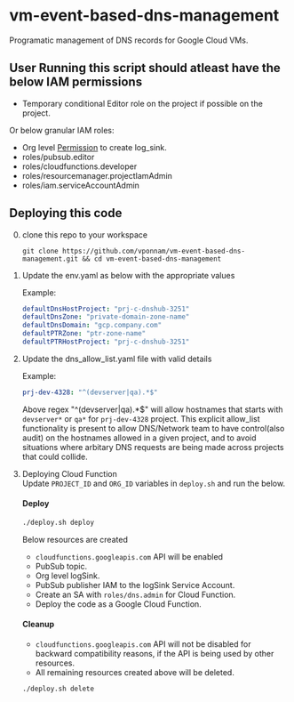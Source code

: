 # vm-event-based-dns-management
Programatic management of DNS records for Google Cloud VMs.

## User Running this script should atleast have the below IAM permissions
- Temporary conditional Editor role on the project if possible on the project.

Or below granular IAM roles:  
- Org level [Permission](https://cloud.google.com/logging/docs/export/configure_export_v2#before-you-begin) to create log_sink.
- roles/pubsub.editor
- roles/cloudfunctions.developer
- roles/resourcemanager.projectIamAdmin
- roles/iam.serviceAccountAdmin

## Deploying this code
0. clone this repo to your workspace 
    ``` 
    git clone https://github.com/vponnam/vm-event-based-dns-management.git && cd vm-event-based-dns-management
    ```

1. Update the env.yaml as below with the appropriate values

    Example:
    ```yaml
    defaultDnsHostProject: "prj-c-dnshub-3251"
    defaultDnsZone: "private-domain-zone-name"
    defaultDnsDomain: "gcp.company.com"
    defaultPTRZone: "ptr-zone-name"
    defaultPTRHostProject: "prj-c-dnshub-3251"
    ```

2. Update the dns_allow_list.yaml file with valid details
    
    Example:  
    ```yaml
    prj-dev-4328: "^(devserver|qa).*$"
    ```
    Above regex "^(devserver|qa).*$" will allow hostnames that starts with `devserver*`  or `qa*` for `prj-dev-4328` project. This explicit allow_list functionality is present to allow DNS/Network team to have control(also audit) on the hostnames allowed in a given project, and to avoid situations where arbitary DNS requests are being made across projects that could collide.

3. Deploying Cloud Function  
Update `PROJECT_ID` and `ORG_ID` variables in `deploy.sh` and run the below.  
    #### Deploy
    ```sh
    ./deploy.sh deploy
    ```
    Below resources are created
    - `cloudfunctions.googleapis.com` API will be enabled
    - PubSub topic. 
    - Org level logSink.
    - PubSub publisher IAM to the logSink Service Account.
    - Create an SA with `roles/dns.admin` for Cloud Function.
    - Deploy the code as a Google Cloud Function. 

    #### Cleanup
    - `cloudfunctions.googleapis.com` API will not be disabled for backward compatibility reasons, if the API is being used by other resources.
    - All remaining resources created above will be deleted.
    ```sh
    ./deploy.sh delete
    ```


